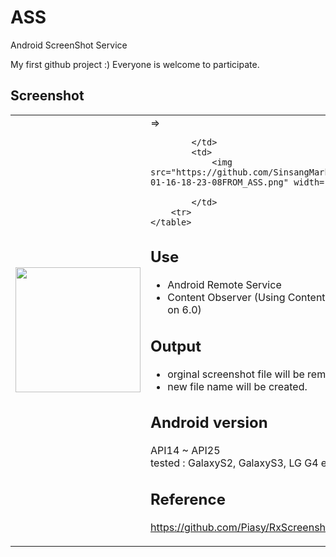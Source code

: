 # ASS
Android ScreenShot Service 

My first github project :)
Everyone is welcome to participate.

## Screenshot
<div>
    <table>
        <tr>
            <td>
                 <img src="https://github.com/SinsangMarket/ASS/blob/master/Images/Screenshot_2017-01-16-18-23-46.png" width="200">
            </td>
            <td>
                 =>

            </td>
            <td>
                <img src="https://github.com/SinsangMarket/ASS/blob/master/Images/Screenshot_2017-01-16-18-23-08FROM_ASS.png" width="200">

            </td>
        <tr>
    </table>
</div>
    

## Use
* Android Remote Service
* Content Observer (Using Content observer because FileObserver not working on 6.0)


## Output
* orginal screenshot file will be removed.
* new file name will be created.

## Android version
API14 ~ API25 <br>
tested : GalaxyS2, GalaxyS3, LG G4 etc..



## Reference
https://github.com/Piasy/RxScreenshotDetector

